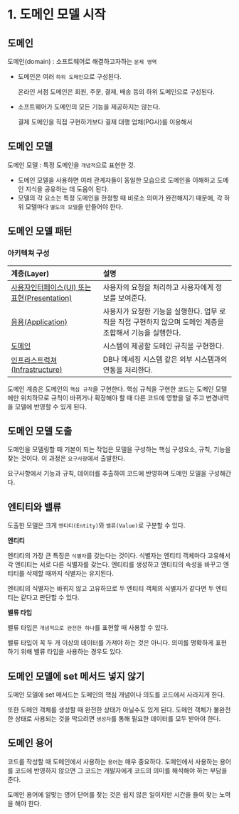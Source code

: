 # 1. 도메인 모델 시작

## 도메인 <a id="87b9e29c-7baf-45aa-b666-1391a8491229"></a>

도메인\(domain\) : 소프트웨어로 해결하고자하는 `문제 영역`

* 도메인은 여러 `하위 도메인`으로 구성된다.

  온라인 서점 도메인은 회원, 주문, 결제, 배송 등의 하위 도메인으로 구성된다.

* 소프트웨어가 도메인의 모든 기능을 제공하지는 않는다.

  결제 도메인을 직접 구현하기보다 결제 대행 업체\(PG사\)를 이용해서

## 도메인 모델 <a id="3b1dde82-3cf9-411e-925b-4ffc19942633"></a>

도메인 모델 : 특정 도메인을 `개념적`으로 표현한 것.

* 도메인 모델을 사용하면 여러 관계자들이 동일한 모습으로 도메인을 이해하고 도메인 지식을 공유하는 데 도움이 된다.
* 모델의 각 요소는 특정 도메인을 한정할 때 비로소 의미가 완전해지기 때문에, 각 하위 모델마다 `별도의 모델`을 만들어야 한다.

## 도메인 모델 패턴 <a id="525f955a-bb88-40ab-b470-8bf816b7d4fc"></a>

### 아키텍쳐 구성

| 계층\(Layer\) | 설명 |
| :--- | :--- |
| [사용자인터페이스\(UI\) 또는 표현\(Presentation\)](https://www.notion.so/UI-Presentation-2f0a30604e1045af82aecfbd9cc71116) | 사용자의 요청을 처리하고 사용자에게 정보를 보여준다. |
| [응용\(Application\)](https://www.notion.so/Application-a0fc60f2b8944bc5be41cd646032f9b7) | 사용자가 요청한 기능을 실행한다. 업무 로직을 직접 구현하지 않으며 도메인 계층을 조합해서 기능을 실행한다. |
| [도메인](https://www.notion.so/43e14c423126477797d792d61cb819cc) | 시스템이 제공할 도메인 규칙을 구현한다. |
| [인프라스트럭쳐\(Infrastructure\)](https://www.notion.so/Infrastructure-d601f7a675cf473f970be4d50cb83cab) | DB나 메세징 시스템 같은 외부 시스템과의 연동을 처리한다. |

도메인 계층은 도메인의 `핵심 규칙`을 구현한다. 핵심 규칙을 구현한 코드는 도메인 모델에만 위치하므로 규칙이 바뀌거나 확장해야 할 때 다른 코드에 영향을 덜 주고 변경내역을 모델에 반영할 수 있게 된다.

## 도메인 모델 도출 <a id="76a68853-39d5-43f2-a2fe-45337b85d644"></a>

도메인을 모델링할 때 기본이 되는 작업은 모델을 구성하는 핵심 구성요소, 규칙, 기능을 찾는 것이다. 이 과정은 `요구사항`에서 출발한다.

요구사항에서 기능과 규칙, 데이터를 추출하여 코드에 반영하며 도메인 모델을 구성해간다.

## 엔티티와 밸류 <a id="764ac445-c13f-4de4-b976-cdfc393a2ac1"></a>

도출한 모델은 크게 `엔티티(Entity)`와 `밸류(Value)`로 구분할 수 있다.

**엔티티**

엔티티의 가장 큰 특징은 `식별자`를 갖는다는 것이다. 식별자는 엔티티 객체마다 고유해서 각 엔티티는 서로 다른 식별자를 갖는다. 엔티티를 생성하고 엔티티의 속성을 바꾸고 엔티티를 삭제할 때까지 식별자는 유지된다.

엔티티의 식별자는 바뀌지 않고 고유하므로 두 엔티티 객체의 식별자가 같다면 두 엔티티는 같다고 판단할 수 있다.

**밸류 타입**

밸류 타입은 `개념적으로 완전한 하나`를 표현할 때 사용할 수 있다.

밸류 타입이 꼭 두 개 이상의 데이터를 가져야 하는 것은 아니다. 의미를 명확하게 표현하기 위해 밸류 타입을 사용하는 경우도 있다.

## 도메인 모델에 set 메서드 넣지 않기 <a id="17f38a10-6496-413b-8b78-964d1975d0f8"></a>

도메인 모델에 set 메서드는 도메인의 핵심 개념이나 의도를 코드에서 사라지게 한다.

또한 도메인 객체를 생성할 때 완전한 상태가 아닐수도 있게 된다. 도메인 객체가 불완전한 상태로 사용되는 것을 막으려면 `생성자`를 통해 필요한 데이터를 모두 받아야 한다.

## 도메인 용어 <a id="42beb8d2-2ee2-4de5-a9a8-6b2043f55cea"></a>

코드를 작성할 때 도메인에서 사용하는 `용어`는 매우 중요하다. 도메인에서 사용하는 용어를 코드에 반영하지 않으면 그 코드는 개발자에게 코드의 의미를 해석해야 하는 부담을 준다.

도메인 용어에 알맞는 영어 단어를 찾는 것은 쉽지 않은 일이지만 시간을 들여 찾는 노력을 해야 한다.

